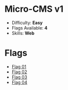 # Micro-CMS v1

* Difficulty: **Easy**
* Flags Available: **4**
* Skills: **Web**

Flags
======
* [Flag 01](https://github.com/poodle/CTFs/tree/master/Hacker101%20CTF/Micro-CMS%20v1/Flag%2001)
* [Flag 02](https://github.com/poodle/CTFs/tree/master/Hacker101%20CTF/Micro-CMS%20v1/Flag%2002)
* [Flag 03](https://github.com/poodle/CTFs/tree/master/Hacker101%20CTF/Micro-CMS%20v1/Flag%2003)
* [Flag 04](https://github.com/poodle/CTFs/tree/master/Hacker101%20CTF/Micro-CMS%20v1/Flag%2004)
